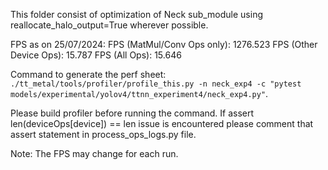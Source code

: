 This folder consist of optimization of Neck sub_module using reallocate_halo_output=True wherever possible.

FPS as on 25/07/2024:
FPS (MatMul/Conv Ops only): 1276.523
FPS (Other Device Ops): 15.787
FPS (All Ops): 15.646

Command to generate the perf sheet: `./tt_metal/tools/profiler/profile_this.py -n neck_exp4 -c "pytest models/experimental/yolov4/ttnn_experiment4/neck_exp4.py"`.

Please build profiler before running the command.
If assert len(deviceOps[device]) == len issue is encountered please comment that assert statement in process_ops_logs.py file.

Note: The FPS may change for each run.
